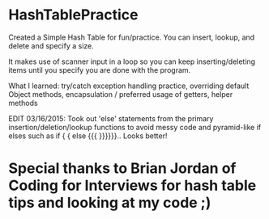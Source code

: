 # HashTablePractice

Created a Simple Hash Table for fun/practice. You can insert, lookup, and delete and specify a size.

It makes use of scanner input in a loop so you can keep inserting/deleting items until you specify you are done with the program.

What I learned: try/catch exception handling practice, overriding default Object methods, encapsulation / preferred usage of getters, helper methods

EDIT 03/16/2015:  Took out 'else' statements from the primary insertion/deletion/lookup functions to avoid messy code and pyramid-like if elses such as if { { else {{{ }}}}}}.. Looks better!

# Special thanks to Brian Jordan of Coding for Interviews for hash table tips and looking at my code ;)
